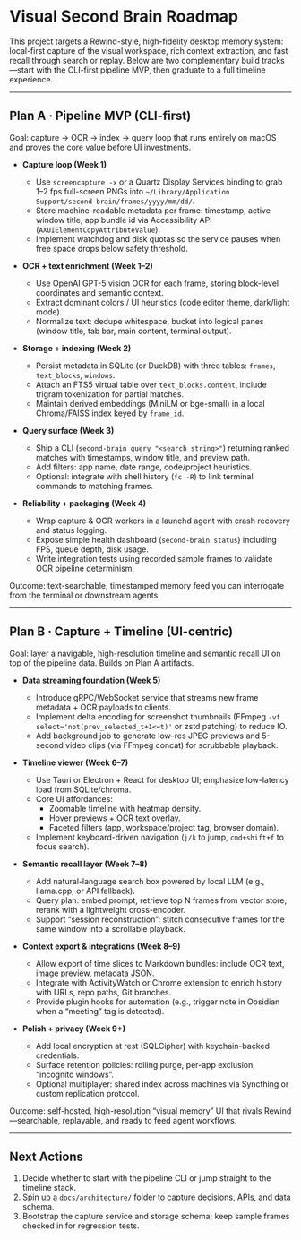 # Visual Second Brain Roadmap

This project targets a Rewind-style, high-fidelity desktop memory system: local-first capture of the visual workspace, rich context extraction, and fast recall through search or replay. Below are two complementary build tracks—start with the CLI-first pipeline MVP, then graduate to a full timeline experience.

---

## Plan A · Pipeline MVP (CLI-first)

Goal: capture → OCR → index → query loop that runs entirely on macOS and proves the core value before UI investments.

- **Capture loop (Week 1)**
  - Use `screencapture -x` or a Quartz Display Services binding to grab 1–2 fps full-screen PNGs into `~/Library/Application Support/second-brain/frames/yyyy/mm/dd/`.
  - Store machine-readable metadata per frame: timestamp, active window title, app bundle id via Accessibility API (`AXUIElementCopyAttributeValue`).
  - Implement watchdog and disk quotas so the service pauses when free space drops below safety threshold.

- **OCR + text enrichment (Week 1–2)**
  - Use OpenAI GPT-5 vision OCR for each frame, storing block-level coordinates and semantic context.
  - Extract dominant colors / UI heuristics (code editor theme, dark/light mode).
  - Normalize text: dedupe whitespace, bucket into logical panes (window title, tab bar, main content, terminal output).

- **Storage + indexing (Week 2)**
  - Persist metadata in SQLite (or DuckDB) with three tables: `frames`, `text_blocks`, `windows`.
  - Attach an FTS5 virtual table over `text_blocks.content`, include trigram tokenization for partial matches.
  - Maintain derived embeddings (MiniLM or bge-small) in a local Chroma/FAISS index keyed by `frame_id`.

- **Query surface (Week 3)**
  - Ship a CLI (`second-brain query "<search string>"`) returning ranked matches with timestamps, window title, and preview path.
  - Add filters: app name, date range, code/project heuristics.
  - Optional: integrate with shell history (`fc -R`) to link terminal commands to matching frames.

- **Reliability + packaging (Week 4)**
  - Wrap capture & OCR workers in a launchd agent with crash recovery and status logging.
  - Expose simple health dashboard (`second-brain status`) including FPS, queue depth, disk usage.
  - Write integration tests using recorded sample frames to validate OCR pipeline determinism.

Outcome: text-searchable, timestamped memory feed you can interrogate from the terminal or downstream agents.

---

## Plan B · Capture + Timeline (UI-centric)

Goal: layer a navigable, high-resolution timeline and semantic recall UI on top of the pipeline data. Builds on Plan A artifacts.

- **Data streaming foundation (Week 5)**
  - Introduce gRPC/WebSocket service that streams new frame metadata + OCR payloads to clients.
  - Implement delta encoding for screenshot thumbnails (FFmpeg `-vf select='not(prev_selected_t+1<=t)'` or zstd patching) to reduce IO.
  - Add background job to generate low-res JPEG previews and 5-second video clips (via FFmpeg concat) for scrubbable playback.

- **Timeline viewer (Week 6–7)**
  - Use Tauri or Electron + React for desktop UI; emphasize low-latency load from SQLite/chroma.
  - Core UI affordances:
    - Zoomable timeline with heatmap density.
    - Hover previews + OCR text overlay.
    - Faceted filters (app, workspace/project tag, browser domain).
  - Implement keyboard-driven navigation (`j/k` to jump, `cmd+shift+f` to focus search).

- **Semantic recall layer (Week 7–8)**
  - Add natural-language search box powered by local LLM (e.g., llama.cpp, or API fallback).
  - Query plan: embed prompt, retrieve top N frames from vector store, rerank with a lightweight cross-encoder.
  - Support “session reconstruction”: stitch consecutive frames for the same window into a scrollable playback.

- **Context export & integrations (Week 8–9)**
  - Allow export of time slices to Markdown bundles: include OCR text, image preview, metadata JSON.
  - Integrate with ActivityWatch or Chrome extension to enrich history with URLs, repo paths, Git branches.
  - Provide plugin hooks for automation (e.g., trigger note in Obsidian when a “meeting” tag is detected).

- **Polish + privacy (Week 9+)**
  - Add local encryption at rest (SQLCipher) with keychain-backed credentials.
  - Surface retention policies: rolling purge, per-app exclusion, “incognito windows”.
  - Optional multiplayer: shared index across machines via Syncthing or custom replication protocol.

Outcome: self-hosted, high-resolution “visual memory” UI that rivals Rewind—searchable, replayable, and ready to feed agent workflows.

---

## Next Actions

1. Decide whether to start with the pipeline CLI or jump straight to the timeline stack.
2. Spin up a `docs/architecture/` folder to capture decisions, APIs, and data schema.
3. Bootstrap the capture service and storage schema; keep sample frames checked in for regression tests.
